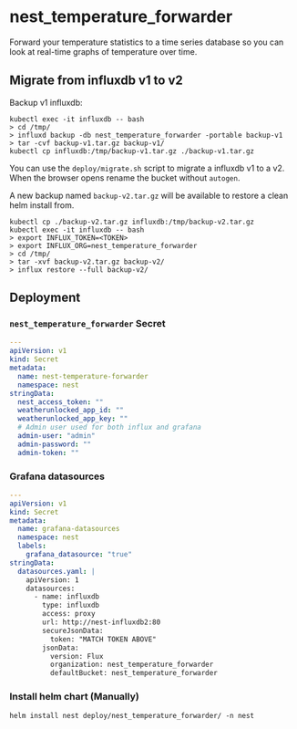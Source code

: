 # nest_temperature_forwarder

Forward your temperature statistics to a time series database so you can look at
real-time graphs of temperature over time.

## Migrate from influxdb v1 to v2

Backup v1 influxdb:

```console
kubectl exec -it influxdb -- bash
> cd /tmp/
> influxd backup -db nest_temperature_forwarder -portable backup-v1
> tar -cvf backup-v1.tar.gz backup-v1/
kubectl cp influxdb:/tmp/backup-v1.tar.gz ./backup-v1.tar.gz
```

You can use the `deploy/migrate.sh` script to migrate a influxdb v1 to a v2.
When the browser opens rename the bucket without `autogen`.

A new backup named `backup-v2.tar.gz` will be available to restore a clean helm
install from.

```console
kubectl cp ./backup-v2.tar.gz influxdb:/tmp/backup-v2.tar.gz
kubectl exec -it influxdb -- bash
> export INFLUX_TOKEN=<TOKEN>
> export INFLUX_ORG=nest_temperature_forwarder
> cd /tmp/
> tar -xvf backup-v2.tar.gz backup-v2/
> influx restore --full backup-v2/
```


## Deployment

### `nest_temperature_forwarder` Secret

```yaml
---
apiVersion: v1
kind: Secret
metadata:
  name: nest-temperature-forwarder
  namespace: nest
stringData:
  nest_access_token: ""
  weatherunlocked_app_id: ""
  weatherunlocked_app_key: ""
  # Admin user used for both influx and grafana
  admin-user: "admin"
  admin-password: ""
  admin-token: ""
```

### Grafana datasources

```yaml
---
apiVersion: v1
kind: Secret
metadata:
  name: grafana-datasources
  namespace: nest
  labels:
    grafana_datasource: "true"
stringData:
  datasources.yaml: |
    apiVersion: 1
    datasources:
      - name: influxdb
        type: influxdb
        access: proxy
        url: http://nest-influxdb2:80
        secureJsonData:
          token: "MATCH TOKEN ABOVE"
        jsonData:
          version: Flux
          organization: nest_temperature_forwarder
          defaultBucket: nest_temperature_forwarder
```

### Install helm chart (Manually)

```console
helm install nest deploy/nest_temperature_forwarder/ -n nest
```
